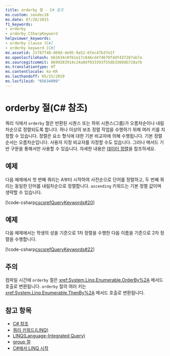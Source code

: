 ```yaml
---
title: orderby 절 - C# 참조
ms.custom: seodec18
ms.date: 07/20/2015
f1_keywords:
- orderby
- orderby_CSharpKeyword
helpviewer_keywords:
- orderby clause [C#]
- orderby keyword [C#]
ms.assetid: 21f87f48-d69d-4e95-9a52-6fec47b37e1f
ms.openlocfilehash: b62634c0f61e17c046cd474670fddf437287ab7a
ms.sourcegitcommit: 8699383914c24a0df033393f55db3369db728a7b
ms.translationtype: HT
ms.contentlocale: ko-KR
ms.lasthandoff: 05/15/2019
ms.locfileid: "65634099"
---
```

# <a name="orderby-clause-c-reference"></a>orderby 절(C# 참조)

쿼리 식에서 `orderby` 절은 반환된 시퀀스 또는 하위 시퀀스(그룹)가 오름차순이나 내림차순으로 정렬되도록 합니다. 하나 이상의 보조 정렬 작업을 수행하기 위해 여러 키를 지정할 수 있습니다. 정렬은 요소 형식에 대한 기본 비교자에 의해 수행됩니다. 기본 정렬 순서는 오름차순입니다. 사용자 지정 비교자를 지정할 수도 있습니다. 그러나 메서드 기반 구문을 통해서만 사용할 수 있습니다. 자세한 내용은 [데이터 정렬](../../programming-guide/concepts/linq/sorting-data.md)을 참조하세요.

## <a name="example"></a>예제

다음 예제에서 첫 번째 쿼리는 A부터 시작하여 사전순으로 단어를 정렬하고, 두 번째 쿼리는 동일한 단어를 내림차순으로 정렬합니다. `ascending` 키워드는 기본 정렬 값이며 생략할 수 있습니다.

[!code-csharp[cscsrefQueryKeywords#20](~/samples/snippets/csharp/VS_Snippets_VBCSharp/CsCsrefQueryKeywords/CS/Orderby.cs#20)]

## <a name="example"></a>예제

다음 예제에서는 학생의 성을 기준으로 1차 정렬을 수행한 다음 이름을 기준으로 2차 정렬을 수행합니다.

[!code-csharp[cscsrefQueryKeywords#22](~/samples/snippets/csharp/VS_Snippets_VBCSharp/CsCsrefQueryKeywords/CS/Orderby.cs#22)]

## <a name="remarks"></a>주의

컴파일 시간에 `orderby` 절은 <xref:System.Linq.Enumerable.OrderBy%2A> 메서드 호출로 변환됩니다. `orderby` 절의 여러 키는 <xref:System.Linq.Enumerable.ThenBy%2A> 메서드 호출로 변환됩니다.

## <a name="see-also"></a>참고 항목

- [C# 참조](../index.md)
- [쿼리 키워드(LINQ)](query-keywords.md)
- [LINQ(Language-Integrated Query)](../../linq/index.md)
- [group 절](group-clause.md)
- [C#에서 LINQ 시작](../../programming-guide/concepts/linq/getting-started-with-linq.md)
